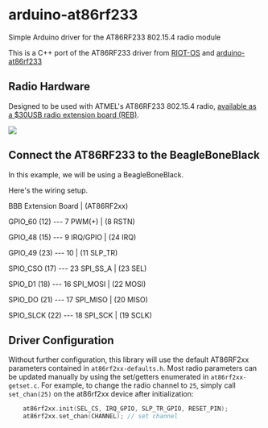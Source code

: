 # arduino-at86rf233
Simple Arduino driver for the AT86RF233 802.15.4 radio module

This is a C++ port of the AT86RF233 driver from [RIOT-OS](https://github.com/RIOT-OS/RIOT) and [arduino-at86rf233](https://github.com/msolters/arduino-at86rf233/blob/master/arduino-at86rf233.ino)

## Radio Hardware
Designed to be used with ATMEL's AT86RF233 802.15.4 radio, [available as a $30USB radio extension board (REB)](http://www.mouser.com/ProductDetail/Atmel/ATREB233-XPRO/?qs=HVbQlW5zcXX%2FEgqNxRIBfA%3D%3D).

![](http://media.digikey.com/Photos/Atmel%20Photos/ATREB233-XPRO.JPG)

## Connect the AT86RF233 to the BeagleBoneBlack
In this example, we will be using a BeagleBoneBlack. 


Here's the wiring setup.

BBB            Extension Board  | (AT86RF2xx)

GPIO\_60 (12)   --- 7 PWM(+)    | (8 RSTN) 

GPIO\_48 (15)   --- 9 IRQ/GPIO  | (24 IRQ)

GPIO\_49 (23)   --- 10          | (11 SLP_TR)

SPIO\_CSO (17)  --- 23 SPI_SS_A | (23 SEL)

SPIO\_D1 (18)   --- 16 SPI_MOSI | (22 MOSI)

SPIO\_DO (21)   --- 17 SPI_MISO | (20 MISO)

SPIO\_SLCK (22) --- 18 SPI_SCK  | (19 SCLK)



## Driver Configuration
Without further configuration, this library will use the default AT86RF2xx parameters contained in `at86rf2xx-defaults.h`.  Most radio parameters can be updated manually by using the set/getters enumerated in `at86rf2xx-getset.c`.  For example, to change the radio channel to `25`, simply call `set_chan(25)` on the at86rf2xx device after initialization:

```cpp
	at86rf2xx.init(SEL_CS, IRQ_GPIO, SLP_TR_GPIO, RESET_PIN);
	at86rf2xx.set_chan(CHANNEL); // set channel
```
